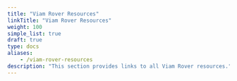 ```yaml
---
title: "Viam Rover Resources"
linkTitle: "Viam Rover Resources"
weight: 100
simple_list: true
draft: true
type: docs
aliases:
    - /viam-rover-resources
description: "This section provides links to all Viam Rover resources."
---
```

 